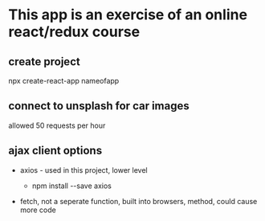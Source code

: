 # This app is an exercise of an online react/redux course

## create project
npx create-react-app nameofapp

## connect to unsplash for car images
allowed 50 requests per hour

## ajax client options
- axios - used in this project, lower level
  - npm install --save axios

- fetch, not a seperate function, built into browsers, method, could cause more code